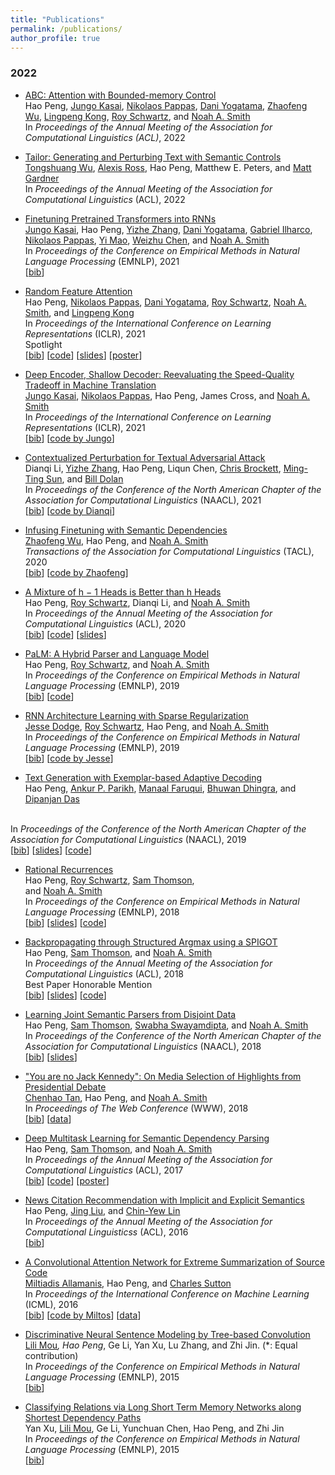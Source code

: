 ```yaml
---
title: "Publications"
permalink: /publications/
author_profile: true
---
```



### 2022	


* <a href="paper/peng2021abc.pdf">ABC: Attention with Bounded-memory Control</a></br>
Hao Peng, 
<a href="https://homes.cs.washington.edu/~jkasai/">Jungo Kasai</a>, 
<a href="https://nik0spapp.github.io">Nikolaos Pappas</a>, 
<a href="https://dyogatama.github.io">Dani Yogatama</a>,
<a href="https://zhaofengwu.github.io">Zhaofeng Wu</a>,
<a href="https://ikekonglp.github.io">Lingpeng Kong</a>,
<a href="https://schwartz-lab-huji.github.io">Roy Schwartz</a>,
and
<a href="http://homes.cs.washington.edu/~nasmith/">Noah A. Smith</a></br>
In <em>Proceedings of the Annual Meeting of the Association for Computational Linguistics (ACL)</em>, 2022
    
* <a href="https://arxiv.org/abs/2107.07150">Tailor: Generating and Perturbing Text with Semantic Controls</a><br/>
<a href="https://homes.cs.washington.edu/~wtshuang/">Tongshuang Wu</a>,
<a href="https://alexisjihyeross.github.io">Alexis Ross</a>, 
Hao Peng, 
Matthew E. Peters, 
and
<a href="https://matt-gardner.github.io">Matt Gardner</a><br/>
In <em>Proceedings of the Annual Meeting of the Association for Computational Linguistics</em> (ACL), 2022<br/>

* <a href="paper/kasai2021t2r.pdf">Finetuning Pretrained Transformers into RNNs</a><br/>
<a href="https://homes.cs.washington.edu/~jkasai/">Jungo Kasai</a>, 
Hao Peng, 
<a href="https://dreasysnail.github.io">Yizhe Zhang</a>, 
<a href="https://dyogatama.github.io">Dani Yogatama</a>,
<a href="http://gabrielilharco.com">Gabriel Ilharco</a>, 
<a href="https://nik0spapp.github.io">Nikolaos Pappas</a>, 
<a href="https://www.microsoft.com/en-us/research/people/maoyi/">Yi Mao</a>, 
<a href="https://www.microsoft.com/en-us/research/people/wzchen/">Weizhu Chen</a>, 
and
<a href="http://homes.cs.washington.edu/~nasmith/">Noah A. Smith</a><br/>
In <em>Proceedings of the Conference on Empirical Methods in Natural Language Processing</em> (EMNLP), 2021<br/>
[<a href="bib/kasai2021t2r.bib">bib</a>]

* <a href="paper/peng2021rfa.pdf">Random Feature Attention</a><br/>
Hao Peng,
<a href="https://nik0spapp.github.io">Nikolaos Pappas</a>,
<a href="https://dyogatama.github.io">Dani Yogatama</a>,
<a href="https://schwartz-lab-huji.github.io">Roy Schwartz</a>,
<a href="http://homes.cs.washington.edu/~nasmith/">Noah A. Smith</a>,
and 
<a href="https://ikekonglp.github.io">Lingpeng Kong</a><br/>
In <em>Proceedings of the International Conference on Learning Representations</em> (ICLR), 2021<br/> 
<span class="label label-default">Spotlight</em><br>
[<a href="bib/peng2021rfa.bib">bib</a>]
[<a href="https://github.com/Noahs-ARK/RFA">code</a>]
[<a href="slides/peng2021rfa.pdf">slides</a>]
[<a href="poster/peng2021rfa.pdf">poster</a>]

* <a href="https://arxiv.org/abs/2006.10369">Deep Encoder, Shallow Decoder: Reevaluating the Speed-Quality Tradeoff in Machine Translation</a><br/>
<a href="https://homes.cs.washington.edu/~jkasai/">Jungo Kasai</a>,
<a href="https://nik0spapp.github.io">Nikolaos Pappas</a>,
Hao Peng, 
James Cross,
and <a href="http://homes.cs.washington.edu/~nasmith/">Noah A. Smith</a><br/>
In <em>Proceedings of the International Conference on Learning Representations</em> (ICLR), 2021<br/> 
[<a href="bib/kasai2021deep.bib">bib</a>]
[<a href="https://github.com/jungokasai/deep-shallow">code by Jungo</a>]

* <a href="https://arxiv.org/abs/2009.07502">Contextualized Perturbation for Textual Adversarial Attack</a><br/>
Dianqi Li,
<a href="https://dreasysnail.github.io">Yizhe Zhang</a>,
Hao Peng,
Liqun Chen,
<a href="https://www.microsoft.com/en-us/research/people/chrisbkt/">Chris Brockett</a>,
<a href="https://people.ece.uw.edu/sun/">Ming-Ting Sun</a>,
and <a href="https://www.microsoft.com/en-us/research/people/billdol/">Bill Dolan</a><br/>
In <em>Proceedings of the Conference of the North American Chapter of the Association for Computational Linguistics</em> (NAACL), 2021<br/> 
[<a href="bib/li2021clare.bib">bib</a>]
[<a href="https://github.com/cookielee77/CLARE">code by Dianqi</a>]

* <a href="paper/wu2020infusing.pdf">Infusing Finetuning with Semantic Dependencies</a><br/>
<a href="https://zhaofengwu.github.io">Zhaofeng Wu</a>,
Hao Peng, 
and <a href="http://homes.cs.washington.edu/~nasmith/">Noah A. Smith</a><br/>
<em>Transactions of the Association for Computational Linguistics</em> (TACL), 2020<br/>
[<a href="bib/wu2021infusing.bib">bib</a>]
[<a href="https://github.com/ZhaofengWu/SIFT">code by Zhaofeng</a>]

* <a href="paper/peng2020mixture.pdf">A Mixture of h − 1 Heads is Better than h Heads</a><br/>
Hao Peng,
<a href="https://schwartz-lab-huji.github.io">Roy Schwartz</a>,
Dianqi Li, 
and <a href="http://homes.cs.washington.edu/~nasmith/">Noah A. Smith</a><br/>
In <em>Proceedings of the Annual Meeting of the Association for Computational Linguistics</em> (ACL), 2020<br/> 
[<a href="bib/peng2020mixture.bib">bib</a>]
[<a href="https://github.com/Noahs-ARK/MAE">code</a>]
[<a href="slides/peng2020mae.pdf">slides</a>]

* <a href="paper/peng2019palm.pdf">PaLM: A Hybrid Parser and Language Model</a><br/>
Hao Peng,
<a href="https://schwartz-lab-huji.github.io">Roy Schwartz</a>,
and <a href="http://homes.cs.washington.edu/~nasmith/">Noah A. Smith</a><br/>
In <em>Proceedings of the Conference on Empirical Methods in Natural Language Processing</em> (EMNLP), 2019<br/> 
[<a href="bib/peng2019palm.bib">bib</a>]
[<a href="https://github.com/Noahs-ARK/PaLM">code</a>]

* <a href="paper/dodge2019rnn.pdf">RNN Architecture Learning with Sparse Regularization</a><br/>
<a href="http://www.cs.cmu.edu/~jessed/">Jesse Dodge</a>,
<a href="https://schwartz-lab-huji.github.io">Roy Schwartz</a>,
Hao Peng,
and <a href="http://homes.cs.washington.edu/~nasmith/">Noah A. Smith</a><br/>
In <em>Proceedings of the Conference on Empirical Methods in Natural Language Processing</em> (EMNLP), 2019<br/> 
[<a href="bib/dodge2019rnn.bib">bib</a>]
[<a href="https://github.com/dodgejesse/sparsifying_regularizers_for_RRNNs">code by Jesse</a>]

* <a href="paper/peng2019text.pdf">Text Generation with Exemplar-based Adaptive Decoding</a><br/>
Hao Peng, <a href="https://www.cs.cmu.edu/~apparikh/">Ankur P. Parikh</a>, <a href="https://www.manaalfaruqui.com">Manaal Faruqui</a>, 
<a href="http://www.cs.cmu.edu/~bdhingra/">Bhuwan Dhingra</a>,
and <a href="http://www.dipanjandas.com">Dipanjan Das</a>
<br/>
In <em>Proceedings of the Conference of the North American Chapter of the Association for Computational Linguistics</em> (NAACL), 2019<br/>
[<a href="bib/peng2019text.bib">bib</a>]
[<a href="slides/peng2019text.pdf">slides</a>]
[<a href="https://github.com/google-research/language/tree/master/language/labs/exemplar_decoding">code</a>]

* <a href="paper/peng2018rational.pdf">Rational Recurrences</a><br/>
Hao Peng,
<a href="https://schwartz-lab-huji.github.io">Roy Schwartz</a>,
<a href="http://samthomson.com">Sam Thomson</a>,  
and <a href="http://homes.cs.washington.edu/~nasmith/">Noah A. Smith</a><br/>
In <em>Proceedings of the Conference on Empirical Methods in Natural Language Processing</em> (EMNLP), 2018<br/> 
[<a href="bib/peng2018rational.bib">bib</a>]
[<a href="slides/peng2018rational.pdf">slides</a>]
[<a href="https://github.com/Noahs-ARK/rational-recurrences">code</a>]

* <a href="paper/peng2018backprop.pdf">Backpropagating through Structured Argmax using a SPIGOT</a><br/>
Hao Peng, <a href="http://samthomson.com">Sam Thomson</a>,  and <a href="http://homes.cs.washington.edu/~nasmith/">Noah A. Smith</a><br/>
In <em>Proceedings of the Annual Meeting of the Association for Computational Linguistics</em> (ACL), 2018<br/> 
<span class="label label-default">Best Paper Honorable Mention</em><br>
[<a href="bib/peng2018backprop.bib">bib</a>]
[<a href="slides/peng2018backprop.pdf">slides</a>]
[<a href="https://github.com/Noahs-ARK/SPIGOT">code</a>]

* <a href="paper/peng2018learning.pdf">Learning Joint Semantic Parsers from Disjoint Data</a><br/>
Hao Peng, <a href="http://samthomson.com">Sam Thomson</a>, <a href="http://www.cs.cmu.edu/~sswayamd/">Swabha Swayamdipta</a>, and <a href="http://homes.cs.washington.edu/~nasmith/">Noah A. Smith</a><br/>
In <em>Proceedings of the Conference of the North American Chapter of the Association for Computational Linguistics</em> (NAACL), 2018<br/>
[<a href="bib/peng2018learning.bib">bib</a>]
[<a href="slides/peng2018learning.pdf">slides</a>]

* <a href="paper/tan2018you.pdf">"You are no Jack Kennedy": On Media Selection of Highlights from Presidential Debate</a><br/>
<a href="https://chenhaot.com">Chenhao Tan</a>, Hao Peng, and <a href="http://homes.cs.washington.edu/~nasmith/">Noah A. Smith</a><br/>
In <em>Proceedings of The Web Conference</em> (WWW), 2018<br/>
[<a href="bib/tan2018you.bib">bib</a>]
[<a href="https://chenhaot.com/papers/debate-quotes.html">data</a>]

* <a href="paper/peng2017deep.pdf">Deep Multitask Learning for Semantic Dependency Parsing</a><br/>
Hao Peng, <a href="http://samthomson.com">Sam Thomson</a>, and <a href="http://homes.cs.washington.edu/~nasmith/">Noah A. Smith</a><br/>
In <em>Proceedings of the Annual Meeting of the Association for Computational Linguistics</em> (ACL), 2017<br/>
[<a href="bib/peng2017deep.bib">bib</a>]
[<a href="https://github.com/Noahs-ARK/NeurboParser?files=1">code</a>]
[<a href="poster/peng2017deep.pdf">poster</a>]

* <a href="paper/peng2016news.pdf">News Citation Recommendation with Implicit and Explicit Semantics</a><br/>
Hao Peng, <a href="http://ir.hit.edu.cn/~jliu/">Jing Liu</a>, and <a href="https://www.microsoft.com/en-us/research/people/cyl/">Chin-Yew Lin</a><br/>
In <em>Proceedings of the Annual Meeting of the Association for Computational Linguisticss</em> (ACL), 2016<br/>
[<a href="bib/peng2016news.bib">bib</a>]

* <a href="paper/allamanis16convolutional.pdf">A Convolutional Attention Network for Extreme Summarization of Source Code</a><br/>
<a href="https://miltos.allamanis.com">Miltiadis Allamanis</a>, Hao Peng, and <a href="http://homepages.inf.ed.ac.uk/csutton/">Charles Sutton</a><br/>
In <em>Proceedings of the International Conference on Machine Learning</em> (ICML), 2016<br/>
[<a href="bib/allamanis2016convolutional.bib">bib</a>]
[<a href="https://github.com/mast-group/convolutional-attention">code by Miltos</a>]
[<a href="https://miltos.allamanis.com/publications/2016convolutional/">data</a>]

* <a href="paper/mou2015discriminative.pdf">Discriminative Neural Sentence Modeling by Tree-based Convolution</a><br/>
<a href="https://lili-mou.github.io">Lili Mou</a>*, Hao Peng*, Ge Li, Yan Xu, Lu Zhang, and Zhi Jin. (*: Equal contribution)<br/>
In <em>Proceedings of the Conference on Empirical Methods in Natural Language Processing</em> (EMNLP), 2015<br/>
[<a href="bib/mou2015discriminative.bib">bib</a>]

* <a href="paper/xu2015classifying.pdf">Classifying Relations via Long Short Term Memory Networks along Shortest Dependency Paths</a><br/>
Yan Xu, <a href="https://lili-mou.github.io">Lili Mou</a>, Ge Li, Yunchuan Chen, Hao Peng, and Zhi Jin<br/>
In <em>Proceedings of the Conference on Empirical Methods in Natural Language Processing</em> (EMNLP), 2015<br/>
[<a href="bib/xu2015classifying.bib">bib</a>]